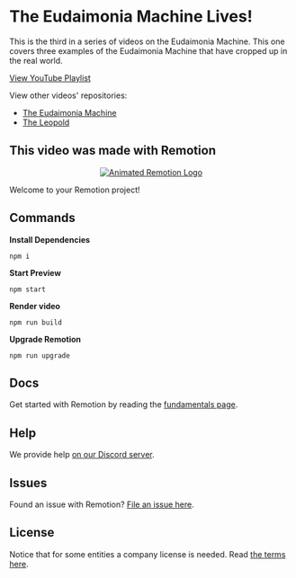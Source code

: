 # The Eudaimonia Machine Lives!

This is the third in a series of videos on the Eudaimonia Machine. This one covers three examples of the Eudaimonia Machine that have cropped up in the real world.

[View YouTube Playlist](https://www.youtube.com/watch?v=IyRB3SbGnaY&list=PLliaWoyhTnjF6oQFYjviMGY4zAJHZHS2M)

View other videos' repositories:

- [The Eudaimonia Machine](https://github.com/brenjamin/eudaimonia-machine-video)
- [The Leopold](https://github.com/brenjamin/the-leopold-eudaimonia-machine-video)

## This video was made with Remotion

<p align="center">
  <a href="https://github.com/remotion-dev/logo">
    <picture>
      <source media="(prefers-color-scheme: dark)" srcset="https://github.com/remotion-dev/logo/raw/main/animated-logo-banner-dark.gif">
      <img alt="Animated Remotion Logo" src="https://github.com/remotion-dev/logo/raw/main/animated-logo-banner-light.gif">
    </picture>
  </a>
</p>

Welcome to your Remotion project!

## Commands

**Install Dependencies**

```console
npm i
```

**Start Preview**

```console
npm start
```

**Render video**

```console
npm run build
```

**Upgrade Remotion**

```console
npm run upgrade
```

## Docs

Get started with Remotion by reading the [fundamentals page](https://www.remotion.dev/docs/the-fundamentals).

## Help

We provide help [on our Discord server](https://discord.gg/6VzzNDwUwV).

## Issues

Found an issue with Remotion? [File an issue here](https://github.com/remotion-dev/remotion/issues/new).

## License

Notice that for some entities a company license is needed. Read [the terms here](https://github.com/remotion-dev/remotion/blob/main/LICENSE.md).
